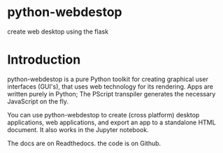 # python-webdestop
create web desktop using the flask

# Introduction
python-webdestop is a pure Python toolkit for creating graphical user interfaces (GUI's), that uses web technology for its rendering. Apps are written purely in Python; The PScript transpiler generates the necessary JavaScript on the fly.

You can use python-webdestop to create (cross platform) desktop applications, web applications, and export an app to a standalone HTML document. It also works in the Jupyter notebook.

The docs are on Readthedocs. the code is on Github.
